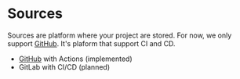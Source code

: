 # Sources

Sources are platform where your project are stored. For
now, we only support [GitHub](https://github.com/). It's plaform that support
CI and CD.

- [GitHub](https://github.com/) with Actions (implemented)
- GitLab with CI/CD (planned)

